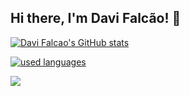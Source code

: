 ## Hi there, I'm Davi Falcão! 👋
[![Davi Falcao's GitHub stats](https://github-readme-stats.vercel.app/api?username=Davi-Falcao&theme=tokyonight)](https://github.com/anuraghazra/github-readme-stats)

[![used languages](https://github-readme-stats.vercel.app/api/top-langs/?username=Davi-Falcao&theme=tokyonight&exclude_repo=parktech,parktech-prolog&layout=compact&custom_title=Used%20languages&size_weight=0.1&count_weight=0.9&hide=Jupyter%20Notebook)](https://github.com/anuraghazra/github-readme-stats)

 <a href="https://www.linkedin.com/in/davi-falc%C3%A3o-989aa52a2/" target="_blank"><img src="https://img.shields.io/badge/-LinkedIn-%230077B5?style=for-the-badge&logo=linkedin&logoColor=white" target="_blank"></a>
<!--
**Davi-Falcao/Davi-Falcao** is a ✨ _special_ ✨ repository because its `README.md` (this file) appears on your GitHub profile.

Here are some ideas to get you started:

- 🔭 I’m currently working on ...
- 🌱 I’m currently learning ...
- 👯 I’m looking to collaborate on ...
- 🤔 I’m looking for help with ...
- 💬 Ask me about ...
- 📫 How to reach me: ...
- 😄 Pronouns: ...
- ⚡ Fun fact: ...
-->
